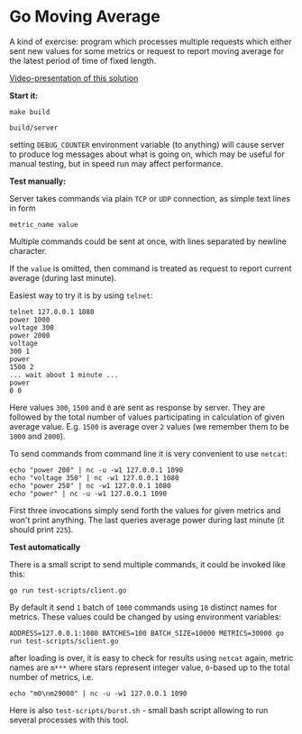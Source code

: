 # Go Moving Average

A kind of exercise: program which processes multiple requests which either sent new values for some metrics
or request to report moving average for the latest period of time of fixed length.

[Video-presentation of this solution](https://youtu.be/k5szbUPvCao)

**Start it:**

    make build

    build/server

setting `DEBUG_COUNTER` environment variable (to anything) will cause server to produce log messages about
what is going on, which may be useful for manual testing, but in speed run may affect performance.

**Test manually:**

Server takes commands via plain `TCP` or `UDP` connection, as simple text lines in form

    metric_name value

Multiple commands could be sent at once, with lines separated by newline character.

If the `value` is omitted, then command is treated as request to report current average (during last minute).

Easiest way to try it is by using `telnet`:

    telnet 127.0.0.1 1080
    power 1000
    voltage 300
    power 2000
    voltage
    300 1
    power
    1500 2
    ... wait about 1 minute ...
    power
    0 0

Here values `300`, `1500` and `0` are sent as response by server. They are followed by the total number of
values participating in calculation of given average value. E.g. `1500` is average over `2` values (we remember
them to be `1000` and `2000`).

To send commands from command line it is very convenient to use `netcat`:

    echo "power 200" | nc -u -w1 127.0.0.1 1090
    echo "voltage 350" | nc -w1 127.0.0.1 1080
    echo "power 250" | nc -w1 127.0.0.1 1080
    echo "power" | nc -u -w1 127.0.0.1 1090

First three invocations simply send forth the values for given metrics and won't
print anything. The last queries average power during last minute (it should print `225`).

**Test automatically**

There is a small script to send multiple commands, it could be invoked like this:

    go run test-scripts/client.go

By default it send `1` batch of `1000` commands using `10` distinct names for metrics. These values could be
changed by using environment variables:

    ADDRESS=127.0.0.1:1080 BATCHES=100 BATCH_SIZE=10000 METRICS=30000 go run test-scripts/sclient.go

after loading is over, it is easy to check for results using `netcat` again, metric names are `m***` where
stars represent integer value, `0`-based up to the total number of metrics, i.e.

    echo "m0\nm29000" | nc -u -w1 127.0.0.1 1090

Here is also `test-scripts/burst.sh` - small bash script allowing to run several processes with this tool.
